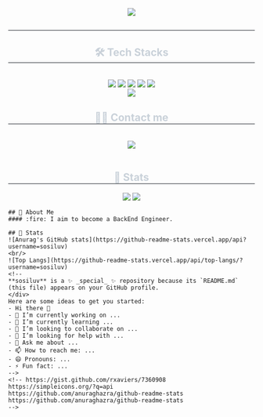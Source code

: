 <div align= "center">
    <img src="https://capsule-render.vercel.app/api?type=rounded&color=auto&height=120&text=&animation=&fontColor=000000&fontSize=70" />
    </div>
    <div align= "center"> 
    <h2 style="border-bottom: 1px solid #21262d; color: #c9d1d9;">  </h2>  
    <div style="font-weight: 700; font-size: 15px; text-align: center; color: #c9d1d9;">  </div> 
    </div>
    <div align= "center">
    <h2 style="border-bottom: 1px solid #21262d; color: #c9d1d9;"> 🛠️ Tech Stacks </h2> <br> 
    <div style="margin: 0 auto; text-align: center;" align= "center"> <img src="https://img.shields.io/badge/Java-007396?style=flat&logo=Java&logoColor=white">
          <img src="https://img.shields.io/badge/jQuery-0769AD?style=flat&logo=jQuery&logoColor=white">
          <img src="https://img.shields.io/badge/Oracle-F80000?style=flat&logo=Oracle&logoColor=white">
          <img src="https://img.shields.io/badge/React-61DAFB?style=flat&logo=React&logoColor=white">
          <img src="https://img.shields.io/badge/Spring-6DB33F?style=flat&logo=Spring&logoColor=white">
          <br/><img src="https://img.shields.io/badge/Spring Boot-6DB33F?style=flat&logo=Spring Boot&logoColor=white">
          </div>
    </div>
    <div align= "center">
    <h2 style="border-bottom: 1px solid #21262d; color: #c9d1d9;"> 🧑‍💻 Contact me </h2> <br> 
    <div align= "center"> <a href=mailto:sosiluv@gmail.com> <img src="https://img.shields.io/badge/Gmail-EA4335?style=flat&logo=Gmail&logoColor=white&link=mailto:sosiluv@gmail.com"> </a>
          </div>  <br> 
    <div align= "center">  </div> 
    </div>
    <div align= "center"> 
    <h2 style="border-bottom: 1px solid #21262d; color: #c9d1d9;"> 🏅 Stats </h2> <div align= "center"> <img src="https://github-readme-stats.vercel.app/api?username=sosiluv&bg_color=180,403b3b,00000000&title_color=000000&text_color=000000"
         /> <img src="https://github-readme-stats.vercel.app/api/top-langs/?username=sosiluv&layout=compact&bg_color=180,403b3b,00000000&title_color=000000&text_color=000000"
           /> </div> 
    </div>

    ## 👀 About Me
    #### :fire: I aim to become a BackEnd Engineer.
    
    ## 🤔 Stats
    ![Anurag's GitHub stats](https://github-readme-stats.vercel.app/api?username=sosiluv)
    <br/>
    ![Top Langs](https://github-readme-stats.vercel.app/api/top-langs/?username=sosiluv)
    <!--
    **sosiluv** is a ✨ _special_ ✨ repository because its `README.md` (this file) appears on your GitHub profile.
    </div>
    Here are some ideas to get you started:
    - Hi there 👋
    - 🔭 I’m currently working on ...
    - 🌱 I’m currently learning ...
    - 👯 I’m looking to collaborate on ...
    - 🤔 I’m looking for help with ...
    - 💬 Ask me about ...
    - 📫 How to reach me: ...
    - 😄 Pronouns: ...
    - ⚡ Fun fact: ...
    -->
    <!-- https://gist.github.com/rxaviers/7360908
    https://simpleicons.org/?q=api
    https://github.com/anuraghazra/github-readme-stats
    https://github.com/anuraghazra/github-readme-stats
    -->
